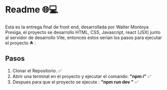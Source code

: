 # Readme 🌐💻

Esta es la entrega final de front end, desarrollada por Walter Montoya Presiga, el proyecto se desarrollo HTML, CSS, Javascript, react (JSX) junto al servidor de desarrollo  Vite, entonces estos serian los pasos para ejecutar el proyecto ⏏️ :

## Pasos

1. Clonar el Repositorio. ✅
2. Abrir una terminal en el proyecto y ejecutar el comando:  **"npm i"** ✅
3. Despues para que el proyecto se ejecute :  **"npm run dev "** ✅




